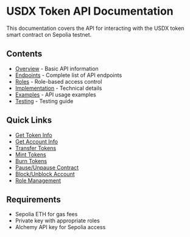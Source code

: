 # USDX Token API Documentation

This documentation covers the API for interacting with the USDX token smart contract on Sepolia testnet.

## Contents

- [Overview](README.md) - Basic API information
- [Endpoints](endpoints.md) - Complete list of API endpoints
- [Roles](roles.md) - Role-based access control
- [Implementation](implementation.md) - Technical details
- [Examples](examples.md) - API usage examples
- [Testing](testing.md) - Testing guide

## Quick Links

- [Get Token Info](endpoints.md#get-token-info)
- [Get Account Info](endpoints.md#get-account-info)
- [Transfer Tokens](endpoints.md#transfer-tokens)
- [Mint Tokens](endpoints.md#mint-tokens)
- [Burn Tokens](endpoints.md#burn-tokens)
- [Pause/Unpause Contract](endpoints.md#pause-contract)
- [Block/Unblock Account](endpoints.md#block-account)
- [Role Management](endpoints.md#grant-role)

## Requirements

- Sepolia ETH for gas fees
- Private key with appropriate roles
- Alchemy API key for Sepolia access